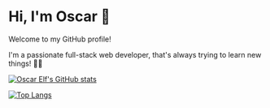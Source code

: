# Hi, I'm Oscar 👋

Welcome to my GitHub profile!

I'm a passionate full-stack web developer, that's always trying to learn new things! 🎉🚀

[![Oscar Elf's GitHub stats](https://github-readme-stats.vercel.app/api?username=effeboii&show_icons=true&count_private=true)](https://github.com/anuraghazra/github-readme-stats)

[![Top Langs](https://github-readme-stats.vercel.app/api/top-langs/?username=effeboii)](https://github.com/anuraghazra/github-readme-stats)
